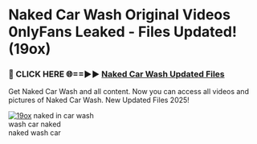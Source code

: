 # Naked Car Wash Original Videos 0nlyFans Leaked - Files Updated! (19ox)

<h3>🔴 CLICK HERE 🌐==►► <a href="https://tinyurl.com/yckcrads" rel="nofollow">Naked Car Wash Updated Files</a></h3>

Get Naked Car Wash and all content. Now you can access all videos and pictures of Naked Car Wash. New Updated Files 2025!

[![19ox](https://i.imgur.com/hpKpOFt.gif)](https://tinyurl.com/yckcrads)
naked in car wash<br>
wash car naked<br>
naked wash car